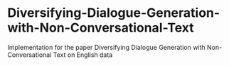 # Diversifying-Dialogue-Generation-with-Non-Conversational-Text
Implementation for the paper Diversifying Dialogue Generation with Non-Conversational Text on English data
